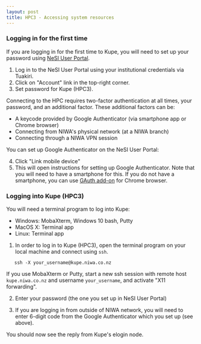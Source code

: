 ```yaml
---
layout: post
title: HPC3 - Accessing system resources
---
```


### Logging in for the first time

If you are logging in for the first time to Kupe, you will need to set up your password using [NeSI User Portal](https://my.nesi.org.nz/accounts).

1. Log in to the NeSI User Portal using your institutional credentials via Tuakiri.
2. Click on "Account" link in the top-right corner.
3. Set password for Kupe (HPC3).

Connecting to the HPC requires two-factor authentication at all times, your password, and an additional factor. These additional factors can be:
- A keycode provided by Google Authenticator (via smartphone app or Chrome browser)
- Connecting from NIWA's physical network (at a NIWA branch)
- Connecting through a NIWA VPN session

You can set up Google Authenticator on the NeSI User Portal:

4. Click "Link mobile device"
5. This will open instructions for setting up Google Authenticator. Note that you will need to have a smartphone for this. If you do not have a smartphone, you can use [GAuth add-on](https://chrome.google.com/webstore/detail/ilgcnhelpchnceeipipijaljkblbcobl) for Chrome browser.




### Logging into Kupe (HPC3)

You will need a terminal program to log into Kupe:

- Windows: MobaXterm, Windows 10 bash, Putty
- MacOS X: Terminal app
- Linux: Terminal app

1. In order to log in to Kupe (HPC3), open the terminal program on your local machine and connect using `ssh`.
```
   ​ssh -X your_username@kupe.niwa.co.nz
```
If you use MobaXterm or Putty, start a new ssh session with remote host `kupe.niwa.co.nz` and username `your_username`, and activate "X11 forwarding".

2. Enter your password (the one you set up in NeSI User Portal)

3. If you are logging in from outside of NIWA network, you will need to enter 6-digit code from the Google Authenticator which you set up (see above).

You should now see the reply from Kupe's elogin node.
